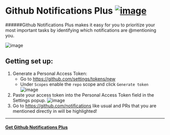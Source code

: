 # Github Notifications Plus [![image](https://developer.chrome.com/webstore/images/ChromeWebStore_BadgeWBorder_v2_206x58.png)](https://chrome.google.com/webstore/detail/ngkmdidliomkbbefjoboldmieohoabbb)

######Github Notifications Plus makes it easy for you to prioritize your most important tasks by identifying which notifications are @mentioning you.

![image](http://i.imgur.com/2jcnVD4.png)

## Getting set up:

1. Generate a Personal Access Token:
    - Go to https://github.com/settings/tokens/new
    - Under `Scopes` enable the `repo` scope and click `Generate token`
    ![image](http://imgur.com/6xN4ucx.png)
2. Paste your access token into the Personal Access Token field in the Settings popup. ![image](http://i.imgur.com/LUQTTCN.png?1)
3. Go to https://github.com/notifications like usual and PRs that you are mentioned directly in will be highlighted!

---------

#### [Get Github Notifications Plus](https://chrome.google.com/webstore/detail/ngkmdidliomkbbefjoboldmieohoabbb)

